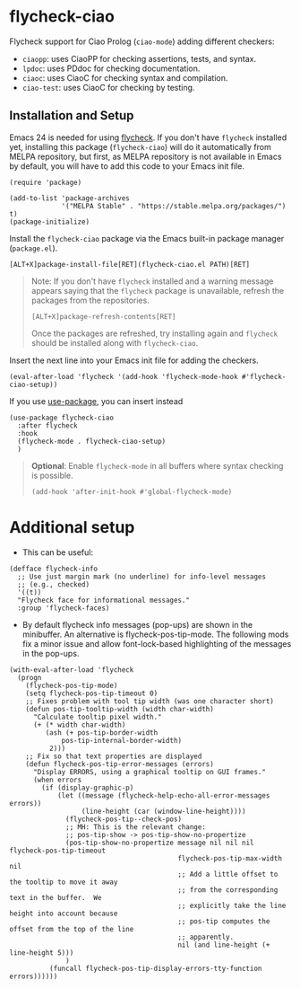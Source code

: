 # flycheck-ciao

Flycheck support for Ciao Prolog (`ciao-mode`) adding different checkers:

* `ciaopp`: uses CiaoPP for checking assertions, tests, and syntax.
* `lpdoc`: uses PDdoc for checking documentation.
* `ciaoc`: uses CiaoC for checking syntax and compilation.
* `ciao-test`: uses CiaoC for checking by testing.

## Installation and Setup
Emacs 24 is needed for using [flycheck](https://github.com/flycheck/flycheck).
If you don't have `flycheck` installed yet, installing this package
(`flycheck-ciao`) will do it automatically from MELPA repository, but first, as 
MELPA repository is not available in Emacs by default, you 
will have to add this code to your Emacs init file.

```	emacs-lisp
(require 'package)

(add-to-list 'package-archives
             '("MELPA Stable" . "https://stable.melpa.org/packages/") t)
(package-initialize)
```
Install the `flycheck-ciao` package via the Emacs built-in package manager (`package.el`).
```
[ALT+X]package-install-file[RET](flycheck-ciao.el PATH)[RET]
```
>  Note: If you don't have `flycheck` installed and a warning message appears saying 
> that the `flycheck` package is unavailable, refresh the packages from the repositories.
> ```
> [ALT+X]package-refresh-contents[RET]
>``` 
>  Once the packages are refreshed, try installing again and 
>  `flycheck` should be installed along with `flycheck-ciao`.


Insert the next line into your Emacs init file for adding the checkers.
```	emacs-lisp
(eval-after-load 'flycheck '(add-hook 'flycheck-mode-hook #'flycheck-ciao-setup))
```
If you use [use-package](https://github.com/jwiegley/use-package), you can insert instead
```	emacs-lisp
(use-package flycheck-ciao
  :after flycheck
  :hook
  (flycheck-mode . flycheck-ciao-setup)
  )
```
> **Optional**: Enable `flycheck-mode` in all buffers where syntax checking is possible.
> ```	emacs-lisp
> (add-hook 'after-init-hook #'global-flycheck-mode)
> ```

# Additional setup

- This can be useful: 

```	emacs-lisp
(defface flycheck-info
  ;; Use just margin mark (no underline) for info-level messages
  ;; (e.g., checked)
  '((t))
  "Flycheck face for informational messages."
  :group 'flycheck-faces)
```

- By default flycheck info messages (pop-ups) are shown in the
  minibuffer.  An alternative is flycheck-pos-tip-mode. The following
  mods fix a minor issue and allow font-lock-based highlighting of the
  messages in the pop-ups.

```	emacs-lisp
(with-eval-after-load 'flycheck
  (progn
    (flycheck-pos-tip-mode)
    (setq flycheck-pos-tip-timeout 0)
    ;; Fixes problem with tool tip width (was one character short)
    (defun pos-tip-tooltip-width (width char-width)
      "Calculate tooltip pixel width."
      (+ (* width char-width)
         (ash (+ pos-tip-border-width
	         pos-tip-internal-border-width)
	      2)))
    ;; Fix so that text properties are displayed
    (defun flycheck-pos-tip-error-messages (errors)
      "Display ERRORS, using a graphical tooltip on GUI frames."
      (when errors
        (if (display-graphic-p)
            (let ((message (flycheck-help-echo-all-error-messages errors))
                  (line-height (car (window-line-height))))
              (flycheck-pos-tip--check-pos)
              ;; MH: This is the relevant change:
              ;; pos-tip-show -> pos-tip-show-no-propertize
              (pos-tip-show-no-propertize message nil nil nil flycheck-pos-tip-timeout
                                          flycheck-pos-tip-max-width nil
                                          ;; Add a little offset to the tooltip to move it away
                                          ;; from the corresponding text in the buffer.  We
                                          ;; explicitly take the line height into account because
                                          ;; pos-tip computes the offset from the top of the line
                                          ;; apparently.
                                          nil (and line-height (+ line-height 5)))
              )
          (funcall flycheck-pos-tip-display-errors-tty-function errors))))))
```

